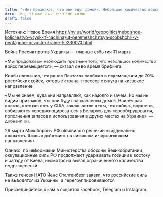 ```yaml
---
title: "«Нет признаков, что они едут домой». Небольшое количество войск РФ в Украине начинают перемещаться — Пентагон"
date: Thu, 31 Mar 2022 23:33:00 +0300
draft: false
---
```

Источник: Новое Время https://nv.ua/world/geopolitics/nebolshoe-kolichestvo-voysk-rf-nachinayut-peremeshchatsya-soobshchili-v-pentagone-novosti-ukraine-50230073.html


Война России против Украины — главные события 31 марта

«Мы продолжаем наблюдать признаки того, что небольшое количество войск перемещается», — сказал он во время брифинга.

Кирби напомнил, что ранее Пентагон сообщал о перемещении до 20% российских войск, которые страна-агрессор стянула на киевское направление.

«Мы не знаем, куда они направляют, как надолго и зачем. Но мы не видим признаков, что они будут направленны домой. Наилучшая оценка, которая есть у США, заключается в том, что войска, вероятно, собираются передислоцироваться в Беларусь для переоборудования, пополнения запасов и использования в других местах на Украине», — добавил он. 



29 марта Минобороны РФ объявило о решении «кардинально сократить боевые действия» на киевском и черниговском направлениях.

Однако, по информации Министерства обороны Великобритании, оккупационные силы РФ продолжают удерживать позиции к востоку и западу от Киева, несмотря на вывод ограниченного количества подразделений.

Также генсек НАТО Йенс Столтенберг заявил, что российские силы не выводятся из Украины, а перегруппировываются.

Присоединяйтесь к нам в соцсетях Facebook, Telegram и Instagram.
